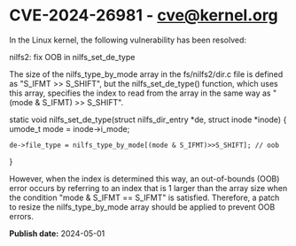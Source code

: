 # CVE-2024-26981 - cve@kernel.org

In the Linux kernel, the following vulnerability has been resolved:

nilfs2: fix OOB in nilfs_set_de_type

The size of the nilfs_type_by_mode array in the fs/nilfs2/dir.c file is
defined as "S_IFMT >> S_SHIFT", but the nilfs_set_de_type() function,
which uses this array, specifies the index to read from the array in the
same way as "(mode & S_IFMT) >> S_SHIFT".

static void nilfs_set_de_type(struct nilfs_dir_entry *de, struct inode
 *inode)
{
	umode_t mode = inode->i_mode;

	de->file_type = nilfs_type_by_mode[(mode & S_IFMT)>>S_SHIFT]; // oob
}

However, when the index is determined this way, an out-of-bounds (OOB)
error occurs by referring to an index that is 1 larger than the array size
when the condition "mode & S_IFMT == S_IFMT" is satisfied.  Therefore, a
patch to resize the nilfs_type_by_mode array should be applied to prevent
OOB errors.

**Publish date:** 2024-05-01
